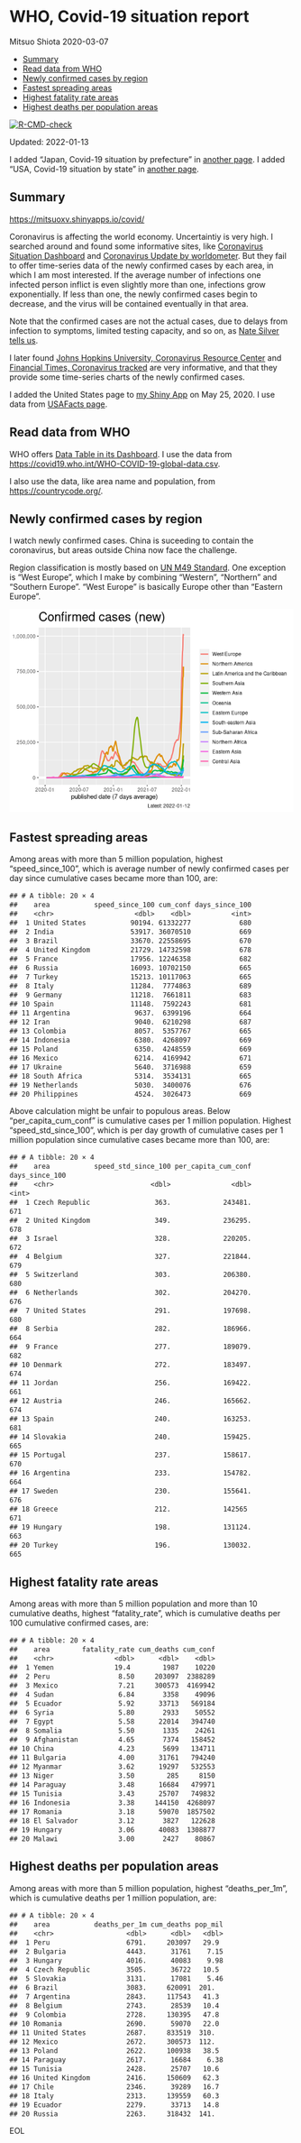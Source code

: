 WHO, Covid-19 situation report
================
Mitsuo Shiota
2020-03-07

-   [Summary](#summary)
-   [Read data from WHO](#read-data-from-who)
-   [Newly confirmed cases by region](#newly-confirmed-cases-by-region)
-   [Fastest spreading areas](#fastest-spreading-areas)
-   [Highest fatality rate areas](#highest-fatality-rate-areas)
-   [Highest deaths per population
    areas](#highest-deaths-per-population-areas)

<!-- badges: start -->

[![R-CMD-check](https://github.com/mitsuoxv/covid/workflows/R-CMD-check/badge.svg)](https://github.com/mitsuoxv/covid/actions)
<!-- badges: end -->

Updated: 2022-01-13

I added “Japan, Covid-19 situation by prefecture” in [another
page](Japan.md). I added “USA, Covid-19 situation by state” in [another
page](USA.md).

## Summary

<https://mitsuoxv.shinyapps.io/covid/>

Coronavirus is affecting the world economy. Uncertaintiy is very high. I
searched around and found some informative sites, like [Coronavirus
Situation
Dashboard](https://who.maps.arcgis.com/apps/opsdashboard/index.html#/c88e37cfc43b4ed3baf977d77e4a0667)
and [Coronavirus Update by
worldometer](https://www.worldometers.info/coronavirus/). But they fail
to offer time-series data of the newly confirmed cases by each area, in
which I am most interested. If the average number of infections one
infected person inflict is even slightly more than one, infections grow
exponentially. If less than one, the newly confirmed cases begin to
decrease, and the virus will be contained eventually in that area.

Note that the confirmed cases are not the actual cases, due to delays
from infection to symptoms, limited testing capacity, and so on, as
[Nate Silver tells
us](https://fivethirtyeight.com/features/coronavirus-case-counts-are-meaningless/).

I later found [Johns Hopkins University, Coronavirus Resource
Center](https://coronavirus.jhu.edu/) and [Financial Times, Coronavirus
tracked](https://www.ft.com/content/a26fbf7e-48f8-11ea-aeb3-955839e06441)
are very informative, and that they provide some time-series charts of
the newly confirmed cases.

I added the United States page to [my Shiny
App](https://mitsuoxv.shinyapps.io/covid/) on May 25, 2020. I use data
from [USAFacts
page](https://usafacts.org/visualizations/coronavirus-covid-19-spread-map/).

## Read data from WHO

WHO offers [Data Table in its Dashboard](https://covid19.who.int/table).
I use the data from
<https://covid19.who.int/WHO-COVID-19-global-data.csv>.

I also use the data, like area name and population, from
<https://countrycode.org/>.

## Newly confirmed cases by region

I watch newly confirmed cases. China is suceeding to contain the
coronavirus, but areas outside China now face the challenge.

Region classification is mostly based on [UN M49
Standard](https://unstats.un.org/unsd/methodology/m49/). One exception
is “West Europe”, which I make by combining “Western”, “Northern” and
“Southern Europe”. “West Europe” is basically Europe other than “Eastern
Europe”.

![](README_files/figure-gfm/chart-1.png)<!-- -->

## Fastest spreading areas

Among areas with more than 5 million population, highest
“speed\_since\_100”, which is average number of newly confirmed cases
per day since cumulative cases became more than 100, are:

    ## # A tibble: 20 × 4
    ##    area           speed_since_100 cum_conf days_since_100
    ##    <chr>                    <dbl>    <dbl>          <int>
    ##  1 United States           90194. 61332277            680
    ##  2 India                   53917. 36070510            669
    ##  3 Brazil                  33670. 22558695            670
    ##  4 United Kingdom          21729. 14732598            678
    ##  5 France                  17956. 12246358            682
    ##  6 Russia                  16093. 10702150            665
    ##  7 Turkey                  15213. 10117063            665
    ##  8 Italy                   11284.  7774863            689
    ##  9 Germany                 11218.  7661811            683
    ## 10 Spain                   11148.  7592243            681
    ## 11 Argentina                9637.  6399196            664
    ## 12 Iran                     9040.  6210298            687
    ## 13 Colombia                 8057.  5357767            665
    ## 14 Indonesia                6380.  4268097            669
    ## 15 Poland                   6350.  4248559            669
    ## 16 Mexico                   6214.  4169942            671
    ## 17 Ukraine                  5640.  3716988            659
    ## 18 South Africa             5314.  3534131            665
    ## 19 Netherlands              5030.  3400076            676
    ## 20 Philippines              4524.  3026473            669

Above calculation might be unfair to populous areas. Below
“per\_capita\_cum\_conf” is cumulative cases per 1 million population.
Highest “speed\_std\_since\_100”, which is per day growth of cumulative
cases per 1 million population since cumulative cases became more than
100, are:

    ## # A tibble: 20 × 4
    ##    area           speed_std_since_100 per_capita_cum_conf days_since_100
    ##    <chr>                        <dbl>               <dbl>          <int>
    ##  1 Czech Republic                363.             243481.            671
    ##  2 United Kingdom                349.             236295.            678
    ##  3 Israel                        328.             220205.            672
    ##  4 Belgium                       327.             221844.            679
    ##  5 Switzerland                   303.             206380.            680
    ##  6 Netherlands                   302.             204270.            676
    ##  7 United States                 291.             197698.            680
    ##  8 Serbia                        282.             186966.            664
    ##  9 France                        277.             189079.            682
    ## 10 Denmark                       272.             183497.            674
    ## 11 Jordan                        256.             169422.            661
    ## 12 Austria                       246.             165662.            674
    ## 13 Spain                         240.             163253.            681
    ## 14 Slovakia                      240.             159425.            665
    ## 15 Portugal                      237.             158617.            670
    ## 16 Argentina                     233.             154782.            664
    ## 17 Sweden                        230.             155641.            676
    ## 18 Greece                        212.             142565             671
    ## 19 Hungary                       198.             131124.            663
    ## 20 Turkey                        196.             130032.            665

## Highest fatality rate areas

Among areas with more than 5 million population and more than 10
cumulative deaths, highest “fatality\_rate”, which is cumulative deaths
per 100 cumulative confirmed cases, are:

    ## # A tibble: 20 × 4
    ##    area        fatality_rate cum_deaths cum_conf
    ##    <chr>               <dbl>      <dbl>    <dbl>
    ##  1 Yemen               19.4        1987    10220
    ##  2 Peru                 8.50     203097  2388289
    ##  3 Mexico               7.21     300573  4169942
    ##  4 Sudan                6.84       3358    49096
    ##  5 Ecuador              5.92      33713   569184
    ##  6 Syria                5.80       2933    50552
    ##  7 Egypt                5.58      22014   394740
    ##  8 Somalia              5.50       1335    24261
    ##  9 Afghanistan          4.65       7374   158452
    ## 10 China                4.23       5699   134711
    ## 11 Bulgaria             4.00      31761   794240
    ## 12 Myanmar              3.62      19297   532553
    ## 13 Niger                3.50        285     8150
    ## 14 Paraguay             3.48      16684   479971
    ## 15 Tunisia              3.43      25707   749832
    ## 16 Indonesia            3.38     144150  4268097
    ## 17 Romania              3.18      59070  1857502
    ## 18 El Salvador          3.12       3827   122628
    ## 19 Hungary              3.06      40083  1308877
    ## 20 Malawi               3.00       2427    80867

## Highest deaths per population areas

Among areas with more than 5 million population, highest
“deaths\_per\_1m”, which is cumulative deaths per 1 million population,
are:

    ## # A tibble: 20 × 4
    ##    area           deaths_per_1m cum_deaths pop_mil
    ##    <chr>                  <dbl>      <dbl>   <dbl>
    ##  1 Peru                   6791.     203097   29.9 
    ##  2 Bulgaria               4443.      31761    7.15
    ##  3 Hungary                4016.      40083    9.98
    ##  4 Czech Republic         3505.      36722   10.5 
    ##  5 Slovakia               3131.      17081    5.46
    ##  6 Brazil                 3083.     620091  201.  
    ##  7 Argentina              2843.     117543   41.3 
    ##  8 Belgium                2743.      28539   10.4 
    ##  9 Colombia               2728.     130395   47.8 
    ## 10 Romania                2690.      59070   22.0 
    ## 11 United States          2687.     833519  310.  
    ## 12 Mexico                 2672.     300573  112.  
    ## 13 Poland                 2622.     100938   38.5 
    ## 14 Paraguay               2617.      16684    6.38
    ## 15 Tunisia                2428.      25707   10.6 
    ## 16 United Kingdom         2416.     150609   62.3 
    ## 17 Chile                  2346.      39289   16.7 
    ## 18 Italy                  2313.     139559   60.3 
    ## 19 Ecuador                2279.      33713   14.8 
    ## 20 Russia                 2263.     318432  141.

EOL
